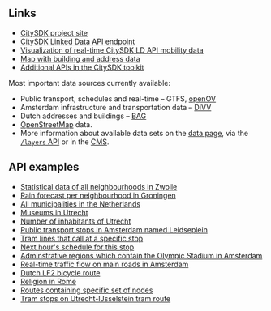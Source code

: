 ## Links

 - [CitySDK project site](http://www.citysdk.eu/)
 - [CitySDK Linked Data API endpoint](http://api.citysdk.waag.org/)
 - [Visualization of real-time CitySDK LD API mobility data](http://dev.citysdk.waag.org/visualisation/)
 - [Map with building and address data](http://dev.citysdk.waag.org/buildings/)
 - [Additional APIs in the CitySDK toolkit](http://www.citysdk.eu/developers/) 

Most important data sources currently available:

- Public transport, schedules and real-time &ndash; GTFS, [openOV](http://www.openov.nl/)
- Amsterdam infrastructure and transportation data &ndash; [DIVV](http://www.amsterdamopendata.nl/data?searchvalue=IVV)
- Dutch addresses and buildings &ndash; [BAG](http://www.kadaster.nl/BAG/)
- [OpenStreetMap](http://www.openstreetmap.org/) data.
- More information about available data sets on the [data page](/data), via the [`/layers` API](http://api.citysdk.waag.org/layers) or in the [CMS](https://cms.citysdk.waag.org/).

## API examples

- [Statistical data of all neighbourhoods in Zwolle](http://api.citysdk.waag.org/admr.nl.zwolle/regions?admr::admn_level=4&layer=cbs&per_page=50)
- [Rain forecast per neighbourhood in Groningen](http://api.citysdk.waag.org/admr.nl.groningen/regions?admr::admn_level=4&layer=rain)
- [All municipalities in the Netherlands](http://api.citysdk.waag.org/admr.nl.nederland/nodes?admr::admn_level=3&per_page=500)
- [Museums in Utrecht](http://api.citysdk.waag.org/admr.nl.utrecht/nodes?osm::tourism=museum&per_page=50)
- [Number of inhabitants of Utrecht](http://api.citysdk.waag.org/admr.nl.utrecht/cbs/aant_inw)
- [Public transport stops in Amsterdam named Leidseplein](http://api.citysdk.waag.org/admr.nl.amsterdam/ptstops?name=Leidseplein)
- [Tram lines that call at a specific stop](http://api.citysdk.waag.org/gtfs.stop.060671/select/ptlines)
- [Next hour's schedule for this stop](http://api.citysdk.waag.org/gtfs.stop.060671/select/now)
- [Adminstrative regions which contain the Olympic Stadium in Amsterdam](http://api.citysdk.waag.org/n798432345/select/regions)
- [Real-time traffic flow on main roads in Amsterdam](http://api.citysdk.waag.org/nodes?layer=divv.traffic)
- [Dutch LF2 bicycle route](http://api.citysdk.waag.org/r2816)
- [Religion in Rome](http://api.citysdk.waag.org/admr.it.roma/nodes?osm::religion)
- [Routes containing specific set of nodes](http://api.citysdk.waag.org/routes?contains=n726817991,n726817955,n726816865)
- [Tram stops on Utrecht-IJsselstein tram route](http://api.citysdk.waag.org/r326516/select/nodes?osm::railway=tram_stop|halt&data_op=or)

